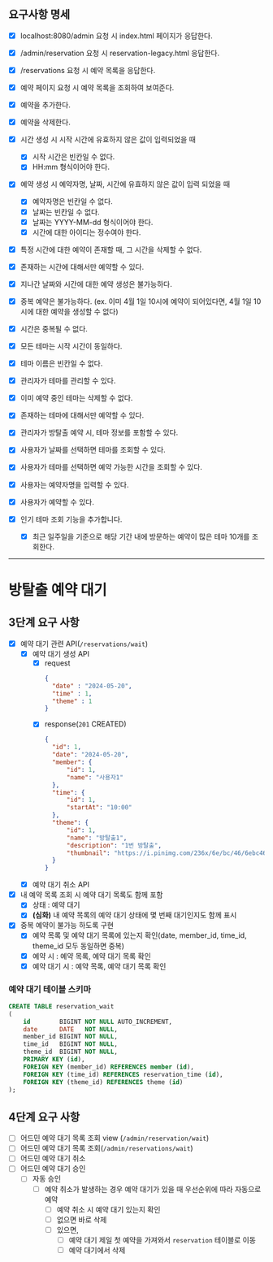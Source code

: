 ## 요구사항 명세

- [x] localhost:8080/admin 요청 시 index.html 페이지가 응답한다.
- [x] /admin/reservation 요청 시 reservation-legacy.html 응답한다.
- [x] /reservations 요청 시 예약 목록을 응답한다.
- [x] 예약 페이지 요청 시 예약 목록을 조회하여 보여준다.
- [x] 예약을 추가한다.
- [x] 예약을 삭제한다.


- [x] 시간 생성 시 시작 시간에 유효하지 않은 값이 입력되었을 때
    - [x] 시작 시간은 빈칸일 수 없다.
    - [x] HH:mm 형식이어야 한다.

- [x] 예약 생성 시 예약자명, 날짜, 시간에 유효하지 않은 값이 입력 되었을 때
    - [x] 예약자명은 빈칸일 수 없다.
    - [x] 날짜는 빈칸일 수 없다.
    - [x] 날짜는 YYYY-MM-dd 형식이어야 한다.
    - [x] 시간에 대한 아이디는 정수여야 한다.

- [x] 특정 시간에 대한 예약이 존재할 때, 그 시간을 삭제할 수 없다.
- [x] 존재하는 시간에 대해서만 예약할 수 있다.

- [x] 지나간 날짜와 시간에 대한 예약 생성은 불가능하다.
- [x] 중복 예약은 불가능하다. (ex. 이미 4월 1일 10시에 예약이 되어있다면, 4월 1일 10시에 대한 예약을 생성할 수 없다)
- [x] 시간은 중복될 수 없다.

- [x] 모든 테마는 시작 시간이 동일하다.
- [x] 테마 이름은 빈칸일 수 없다.
- [x] 관리자가 테마를 관리할 수 있다.
- [x] 이미 예약 중인 테마는 삭제할 수 없다.
- [x] 존재하는 테마에 대해서만 예약할 수 있다.
- [x] 관리자가 방탈출 예약 시, 테마 정보를 포함할 수 있다.

- [x] 사용자가 날짜를 선택하면 테마를 조회할 수 있다.
- [x] 사용자가 테마를 선택하면 예약 가능한 시간을 조회할 수 있다.
- [x] 사용자는 예약자명을 입력할 수 있다.
- [x] 사용자가 예약할 수 있다.
- [x] 인기 테마 조회 기능을 추가합니다.
    - [x] 최근 일주일을 기준으로 해당 기간 내에 방문하는 예약이 많은 테마 10개를 조회한다.

---

# 방탈출 예약 대기

## 3단계 요구 사항

- [x] 예약 대기 관련 API(`/reservations/wait`)
    - [x] 예약 대기 생성 API
        - [x] request
          ```json
          {
            "date" : "2024-05-20",
            "time" : 1,
            "theme" : 1
          }
          ```
        - [x] response(`201` CREATED)
          ```json
          {
            "id": 1,
            "date": "2024-05-20",
            "member": {
                "id": 1,
                "name": "사용자1"
            },
            "time": {
                "id": 1,
                "startAt": "10:00"
            },
            "theme": {
                "id": 1,
                "name": "방탈출1",
                "description": "1번 방탈출",
                "thumbnail": "https://i.pinimg.com/236x/6e/bc/46/6ebc461a94a49f9ea3b8bbe2204145d4.jpg"
            }
          }
          ```
    - [x] 예약 대기 취소 API
- [x] 내 예약 목록 조회 시 예약 대기 목록도 함께 포함
    - [x] 상태 : 예약 대기
    - [x] **(심화)** 내 예약 목록의 예약 대기 상태에 몇 번째 대기인지도 함께 표시
- [x] 중복 예약이 불가능 하도록 구현
    - [x] 예약 목록 및 예약 대기 목록에 있는지 확인(date, member_id, time_id, theme_id 모두 동일하면 중복)
    - [x] 예약 시 : 예약 목록, 예약 대기 목록 확인
    - [x] 예약 대기 시 : 예약 목록, 예약 대기 목록 확인

### 예약 대기 테이블 스키마

```sql
CREATE TABLE reservation_wait
(
    id        BIGINT NOT NULL AUTO_INCREMENT,
    date      DATE   NOT NULL,
    member_id BIGINT NOT NULL,
    time_id   BIGINT NOT NULL,
    theme_id  BIGINT NOT NULL,
    PRIMARY KEY (id),
    FOREIGN KEY (member_id) REFERENCES member (id),
    FOREIGN KEY (time_id) REFERENCES reservation_time (id),
    FOREIGN KEY (theme_id) REFERENCES theme (id)
);
```

## 4단계 요구 사항

- [ ] 어드민 예약 대기 목록 조회 view (`/admin/reservation/wait`)
- [ ] 어드민 예약 대기 목록 조회(`/admin/reservations/wait`)
- [ ] 어드민 예약 대기 취소
- [ ] 어드민 예약 대기 승인
    - [ ] 자동 승인
        - [ ] 예약 취소가 발생하는 경우 예약 대기가 있을 때 우선순위에 따라 자동으로 예약
            - [ ] 예약 취소 시 예약 대기 있는지 확인
            - [ ] 없으면 바로 삭제
            - [ ] 있으면,
                - [ ] 예약 대기 제일 첫 예약을 가져와서 `reservation` 테이블로 이동
                - [ ] 예약 대기에서 삭제
